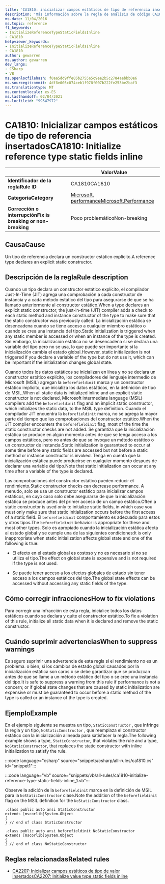 ```yaml
---
title: 'CA1810: inicializar campos estáticos de tipo de referencia insertados (análisis de código)'
description: 'Más información sobre la regla de análisis de código CA1810: inicializar campos estáticos de tipo de referencia insertados'
ms.date: 11/04/2016
ms.topic: reference
f1_keywords:
- InitializeReferenceTypeStaticFieldsInline
- CA1810
helpviewer_keywords:
- InitializeReferenceTypeStaticFieldsInline
- CA1810
author: gewarren
ms.author: gewarren
dev_langs:
- CSharp
- VB
ms.openlocfilehash: f0aa5dd9ffe05b2755a5c9ee2b5c2784aebbb0e6
ms.sourcegitcommit: 4df8e005c074ceb1f978f007b222fe253be2baf3
ms.translationtype: MT
ms.contentlocale: es-ES
ms.lasthandoff: 02/04/2021
ms.locfileid: "99547972"
---
```

# <a name="ca1810-initialize-reference-type-static-fields-inline"></a><span data-ttu-id="ff146-103">CA1810: Inicializar campos estáticos de tipo de referencia insertados</span><span class="sxs-lookup"><span data-stu-id="ff146-103">CA1810: Initialize reference type static fields inline</span></span>

| | <span data-ttu-id="ff146-104">Valor</span><span class="sxs-lookup"><span data-stu-id="ff146-104">Value</span></span> |
|-|-|
| <span data-ttu-id="ff146-105">**Identificador de la regla**</span><span class="sxs-lookup"><span data-stu-id="ff146-105">**Rule ID**</span></span> |<span data-ttu-id="ff146-106">CA1810</span><span class="sxs-lookup"><span data-stu-id="ff146-106">CA1810</span></span>|
| <span data-ttu-id="ff146-107">**Categoría**</span><span class="sxs-lookup"><span data-stu-id="ff146-107">**Category**</span></span> |[<span data-ttu-id="ff146-108">Microsoft. performance</span><span class="sxs-lookup"><span data-stu-id="ff146-108">Microsoft.Performance</span></span>](performance-warnings.md)|
| <span data-ttu-id="ff146-109">**Corrección o interrupción**</span><span class="sxs-lookup"><span data-stu-id="ff146-109">**Fix is breaking or non-breaking**</span></span> |<span data-ttu-id="ff146-110">Poco problemático</span><span class="sxs-lookup"><span data-stu-id="ff146-110">Non-breaking</span></span>|

## <a name="cause"></a><span data-ttu-id="ff146-111">Causa</span><span class="sxs-lookup"><span data-stu-id="ff146-111">Cause</span></span>

<span data-ttu-id="ff146-112">Un tipo de referencia declara un constructor estático explícito.</span><span class="sxs-lookup"><span data-stu-id="ff146-112">A reference type declares an explicit static constructor.</span></span>

## <a name="rule-description"></a><span data-ttu-id="ff146-113">Descripción de la regla</span><span class="sxs-lookup"><span data-stu-id="ff146-113">Rule description</span></span>

<span data-ttu-id="ff146-114">Cuando un tipo declara un constructor estático explícito, el compilador Just-In-Time (JIT) agrega una comprobación a cada constructor de instancia y a cada método estático del tipo para asegurarse de que se ha llamado anteriormente al constructor estático.</span><span class="sxs-lookup"><span data-stu-id="ff146-114">When a type declares an explicit static constructor, the just-in-time (JIT) compiler adds a check to each static method and instance constructor of the type to make sure that the static constructor was previously called.</span></span> <span data-ttu-id="ff146-115">La inicialización estática se desencadena cuando se tiene acceso a cualquier miembro estático o cuando se crea una instancia del tipo.</span><span class="sxs-lookup"><span data-stu-id="ff146-115">Static initialization is triggered when any static member is accessed or when an instance of the type is created.</span></span> <span data-ttu-id="ff146-116">Sin embargo, la inicialización estática no se desencadena si se declara una variable del tipo pero no se usa, lo que puede ser importante si la inicialización cambia el estado global.</span><span class="sxs-lookup"><span data-stu-id="ff146-116">However, static initialization is not triggered if you declare a variable of the type but do not use it, which can be important if the initialization changes global state.</span></span>

<span data-ttu-id="ff146-117">Cuando todos los datos estáticos se inicializan en línea y no se declara un constructor estático explícito, los compiladores del lenguaje intermedio de Microsoft (MSIL) agregan la `beforefieldinit` marca y un constructor estático implícito, que inicializa los datos estáticos, en la definición de tipo de MSIL.</span><span class="sxs-lookup"><span data-stu-id="ff146-117">When all static data is initialized inline and an explicit static constructor is not declared, Microsoft intermediate language (MSIL) compilers add the `beforefieldinit` flag and an implicit static constructor, which initializes the static data, to the MSIL type definition.</span></span> <span data-ttu-id="ff146-118">Cuando el compilador JIT encuentra la `beforefieldinit` marca, no se agrega la mayor parte del tiempo que las comprobaciones del constructor estático.</span><span class="sxs-lookup"><span data-stu-id="ff146-118">When the JIT compiler encounters the `beforefieldinit` flag, most of the time the static constructor checks are not added.</span></span> <span data-ttu-id="ff146-119">Se garantiza que la inicialización estática se produce en algún momento antes de que se tenga acceso a los campos estáticos, pero no antes de que se invoque un método estático o un constructor de instancia.</span><span class="sxs-lookup"><span data-stu-id="ff146-119">Static initialization is guaranteed to occur at some time before any static fields are accessed but not before a static method or instance constructor is invoked.</span></span> <span data-ttu-id="ff146-120">Tenga en cuenta que la inicialización estática puede producirse en cualquier momento después de declarar una variable del tipo.</span><span class="sxs-lookup"><span data-stu-id="ff146-120">Note that static initialization can occur at any time after a variable of the type is declared.</span></span>

<span data-ttu-id="ff146-121">Las comprobaciones del constructor estático pueden reducir el rendimiento.</span><span class="sxs-lookup"><span data-stu-id="ff146-121">Static constructor checks can decrease performance.</span></span> <span data-ttu-id="ff146-122">A menudo, solo se usa un constructor estático para inicializar campos estáticos, en cuyo caso solo debe asegurarse de que la inicialización estática se produce antes del primer acceso de un campo estático.</span><span class="sxs-lookup"><span data-stu-id="ff146-122">Often a static constructor is used only to initialize static fields, in which case you must only make sure that static initialization occurs before the first access of a static field.</span></span> <span data-ttu-id="ff146-123">El `beforefieldinit` comportamiento es adecuado para estos y otros tipos.</span><span class="sxs-lookup"><span data-stu-id="ff146-123">The `beforefieldinit` behavior is appropriate for these and most other types.</span></span> <span data-ttu-id="ff146-124">Solo es apropiado cuando la inicialización estática afecta al estado global y se cumple una de las siguientes condiciones:</span><span class="sxs-lookup"><span data-stu-id="ff146-124">It is only inappropriate when static initialization affects global state and one of the following is true:</span></span>

- <span data-ttu-id="ff146-125">El efecto en el estado global es costoso y no es necesario si no se utiliza el tipo.</span><span class="sxs-lookup"><span data-stu-id="ff146-125">The effect on global state is expensive and is not required if the type is not used.</span></span>

- <span data-ttu-id="ff146-126">Se puede tener acceso a los efectos globales de estado sin tener acceso a los campos estáticos del tipo.</span><span class="sxs-lookup"><span data-stu-id="ff146-126">The global state effects can be accessed without accessing any static fields of the type.</span></span>

## <a name="how-to-fix-violations"></a><span data-ttu-id="ff146-127">Cómo corregir infracciones</span><span class="sxs-lookup"><span data-stu-id="ff146-127">How to fix violations</span></span>

<span data-ttu-id="ff146-128">Para corregir una infracción de esta regla, inicialice todos los datos estáticos cuando se declara y quite el constructor estático.</span><span class="sxs-lookup"><span data-stu-id="ff146-128">To fix a violation of this rule, initialize all static data when it is declared and remove the static constructor.</span></span>

## <a name="when-to-suppress-warnings"></a><span data-ttu-id="ff146-129">Cuándo suprimir advertencias</span><span class="sxs-lookup"><span data-stu-id="ff146-129">When to suppress warnings</span></span>

<span data-ttu-id="ff146-130">Es seguro suprimir una advertencia de esta regla si el rendimiento no es un problema. o bien, si los cambios de estado global causados por la inicialización estática son caros o se debe garantizar que se produzcan antes de que se llame a un método estático del tipo o se cree una instancia del tipo.</span><span class="sxs-lookup"><span data-stu-id="ff146-130">It is safe to suppress a warning from this rule if performance is not a concern; or if global state changes that are caused by static initialization are expensive or must be guaranteed to occur before a static method of the type is called or an instance of the type is created.</span></span>

## <a name="example"></a><span data-ttu-id="ff146-131">Ejemplo</span><span class="sxs-lookup"><span data-stu-id="ff146-131">Example</span></span>

<span data-ttu-id="ff146-132">En el ejemplo siguiente se muestra un tipo, `StaticConstructor` , que infringe la regla y un tipo, `NoStaticConstructor` , que reemplaza el constructor estático con la inicialización alineada para satisfacer la regla.</span><span class="sxs-lookup"><span data-stu-id="ff146-132">The following example shows a type, `StaticConstructor`, that violates the rule and a type, `NoStaticConstructor`, that replaces the static constructor with inline initialization to satisfy the rule.</span></span>

:::code language="csharp" source="snippets/csharp/all-rules/ca1810.cs" id="snippet1":::

:::code language="vb" source="snippets/vb/all-rules/ca1810-initialize-reference-type-static-fields-inline_1.vb":::

<span data-ttu-id="ff146-133">Observe la adición de la `beforefieldinit` marca en la definición de MSIL para la `NoStaticConstructor` clase.</span><span class="sxs-lookup"><span data-stu-id="ff146-133">Note the addition of the `beforefieldinit` flag on the MSIL definition for the `NoStaticConstructor` class.</span></span>

```il
.class public auto ansi StaticConstructor
extends [mscorlib]System.Object
{
} // end of class StaticConstructor

.class public auto ansi beforefieldinit NoStaticConstructor
extends [mscorlib]System.Object
{
} // end of class NoStaticConstructor
```

## <a name="related-rules"></a><span data-ttu-id="ff146-134">Reglas relacionadas</span><span class="sxs-lookup"><span data-stu-id="ff146-134">Related rules</span></span>

- [<span data-ttu-id="ff146-135">CA2207: Inicializar campos estáticos de tipo de valor insertados</span><span class="sxs-lookup"><span data-stu-id="ff146-135">CA2207: Initialize value type static fields inline</span></span>](ca2207.md)
